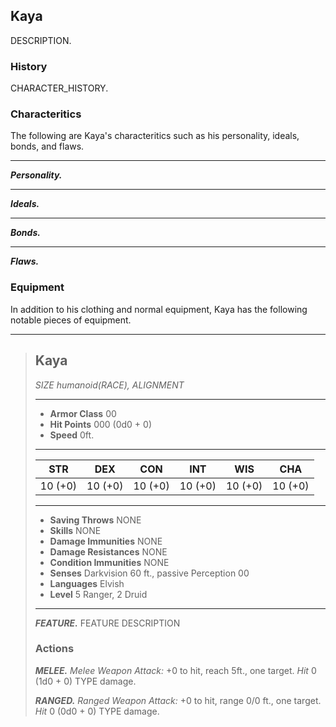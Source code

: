 ## Kaya
DESCRIPTION.

### History
CHARACTER_HISTORY.

### Characteritics
The following are Kaya's characteritics such as his personality, ideals, bonds, and flaws.
___
***Personality.***

___
***Ideals.***

___
***Bonds.***

___
***Flaws.***

### Equipment
In addition to his clothing and normal equipment, Kaya has the following notable pieces of equipment.

___
> ## Kaya
>*SIZE humanoid(RACE), ALIGNMENT*
> ___
> - **Armor Class** 00
> - **Hit Points** 000 (0d0 + 0)
> - **Speed** 0ft.
>___
>|   STR   |   DEX   |   CON   |   INT   |   WIS   |   CHA   |
>|:-------:|:-------:|:-------:|:-------:|:-------:|:-------:|
>| 10 (+0) | 10 (+0) | 10 (+0) | 10 (+0) | 10 (+0) | 10 (+0) |
>___
> - **Saving Throws** NONE
> - **Skills** NONE
> - **Damage Immunities** NONE
> - **Damage Resistances** NONE
> - **Condition Immunities** NONE
> - **Senses** Darkvision 60 ft., passive Perception 00
> - **Languages** Elvish
> - **Level** 5 Ranger, 2 Druid
> ___
> ***FEATURE.*** FEATURE DESCRIPTION
>
> ### Actions
> ***MELEE.*** *Melee Weapon Attack:* +0 to hit, reach 5ft., one target. *Hit* 0 (1d0 + 0) TYPE damage. 
>
> ***RANGED.*** *Ranged Weapon Attack:* +0 to hit, range 0/0 ft., one target. *Hit* 0 (0d0 + 0) TYPE damage. 